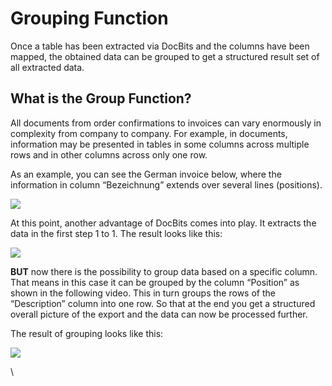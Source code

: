 # Grouping Function

Once a table has been extracted via DocBits and the columns have been mapped, the obtained data can be grouped to get a structured result set of all extracted data.

## What is the Group Function?

All documents from order confirmations to invoices can vary enormously in complexity from company to company. For example, in documents, information may be presented in tables in some columns across multiple rows and in other columns across only one row.

As an example, you can see the German invoice below, where the information in column “Bezeichnung” extends over several lines (positions).

![](https://lh7-us.googleusercontent.com/Vino2M4Esor3IRHGqBd5Brx7\_lKPIwEOlRYBHzMXw4WoacFNW39hbWuwoUNGocubx4Bh9\_BvUBqZSWA4U\_NmU8FBw4Q1\_AiTASgMx-2MLKvsHLJY057oqyks0fQ5b7mI577JTX5rBKdEG90O9F5TcoU)

At this point, another advantage of DocBits comes into play. It extracts the data in the first step 1 to 1. The result looks like this:

![](https://lh7-us.googleusercontent.com/UX5OdkW59HPVROnNzSeZbDw4NYTPbfayDLIXBQi0pwHzUEJ1B5t7I9uKBNc0dmOB3Cile8Xv6AdgVXuUd0aMbQFGWagBCEetw8P-N4zgG\_cGTjWHhpDtGQZg27UZKdCDJ5FeEDJgFAYtTB8kZrMSdho)

**BUT** now there is the possibility to group data based on a specific column. That means in this case it can be grouped by the column “Position” as shown in the following video. This in turn groups the rows of the “Description” column into one row. So that at the end you get a structured overall picture of the export and the data can now be processed further.

The result of grouping looks like this:

![](https://lh7-us.googleusercontent.com/PxA6h2udUuYd1YmHV97t-bzfZzipFpdA5t8gjpGXWx9sA-I4tW3tYwD28icv88UEmitz0EAaWuGkU5ZwqAjcQnoOkmg9u1AcBJW3nITU6eFa0foHB-AQPb0qv0AWaaEwM6WvwaEcAODEUzKtvRZOMN0)

\

